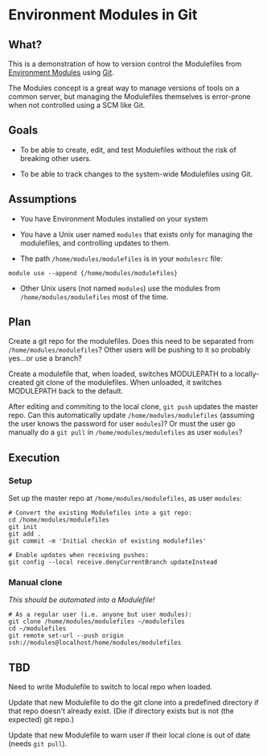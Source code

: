 # Environment Modules in Git

## What?

This is a demonstration of how to version control the Modulefiles
from [Environment Modules](http://modules.sourceforge.net/) using
[Git](https://git-scm.com/).

The Modules concept is a great way to manage versions of tools on a
common server, but managing the Modulefiles themselves is error-prone
when not controlled using a SCM like Git.

## Goals

* To be able to create, edit, and test Modulefiles without the risk of
  breaking other users.

* To be able to track changes to the system-wide Modulefiles using
  Git.

## Assumptions

* You have Environment Modules installed on your system

* You have a Unix user named `modules` that exists only for managing
  the modulefiles, and controlling updates to them.

* The path `/home/modules/modulefiles` is in your `modulesrc` file:

```
module use --append {/home/modules/modulefiles}
```

* Other Unix users (not named `modules`) use the modules from
  `/home/modules/modulefiles` most of the time.

## Plan

Create a git repo for the modulefiles. Does this need to be separated
from `/home/modules/modulefiles`? Other users will be pushing to it so
probably yes...or use a branch?

Create a modulefile that, when loaded, switches MODULEPATH to a
locally-created git clone of the modulefiles. When unloaded, it
switches MODULEPATH back to the default.

After editing and commiting to the local clone, `git push` updates the
master repo. Can this automatically update `/home/modules/modulefiles`
(assuming the user knows the password for user `modules`)? Or must the
user go manually do a `git pull` in `/home/modules/modulefiles` as
user `modules`?

## Execution

### Setup

Set up the master repo at `/home/modules/modulefiles`, as user `modules`:
```
# Convert the existing Modulefiles into a git repo:
cd /home/modules/modulefiles
git init
git add .
git commit -m 'Initial checkin of existing modulefiles'

# Enable updates when receiving pushes:
git config --local receive.denyCurrentBranch updateInstead
```

### Manual clone

*This should be automated into a Modulefile!*

```
# As a regular user (i.e. anyone but user modules):
git clone /home/modules/modulefiles ~/modulefiles
cd ~/modulefiles
git remote set-url --push origin ssh://modules@localhost/home/modules/modulefiles
```

## TBD

Need to write Modulefile to switch to local repo when loaded.

Update that new Modulefile to do the git clone into a predefined
directory if that repo doesn't already exist. (Die if directory exists
but is not (the expected) git repo.)

Update that new Modulefile to warn user if their local clone is out of
date (needs `git pull`).
